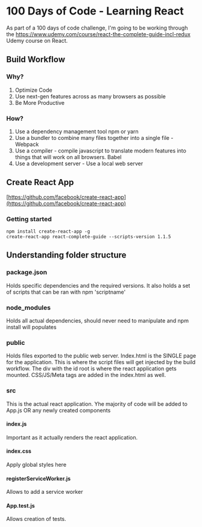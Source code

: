 # 100 Days of Code - Learning React
As part of a 100 days of code challenge, I'm going to be working through the https://www.udemy.com/course/react-the-complete-guide-incl-redux Udemy course on React.

## Build Workflow
### Why?
1. Optimize Code
2. Use next-gen features across as many browsers as possible
3. Be More Productive

### How?
1. Use a dependency management tool npm or yarn
2. Use a bundler to combine many files together into a single file - Webpack
3. Use a compiler - compile javascript to translate modern features into things that will work on all browsers. Babel
4. Use a development server - Use a local web server

## Create React App
[https://github.com/facebook/create-react-app](https://github.com/facebook/create-react-app)

### Getting started

``` console
npm install create-react-app -g
create-react-app react-complete-guide --scripts-version 1.1.5
```

## Understanding folder structure
### package.json
Holds specific dependencies and the required versions.
It also holds a set of scripts that can be ran with npm 'scriptname'

### node_modules
Holds all actual dependencies, should never need to manipulate and npm install will populates

### public
Holds files exported to the public web server. Index.html is the SINGLE page for the application.
This is where the script files will get injected by the build workflow.
The div with the id root is where the react application gets mounted.
CSS/JS/Meta tags are added in the index.html as well.

### src
This is the actual react application. Yhe majority of code will be added to App.js OR any newly created components

#### index.js 
Important as it actually renders the react application.

#### index.css
Apply global styles here

#### registerServiceWorker.js
Allows to add a service worker

#### App.test.js
Allows creation of tests.